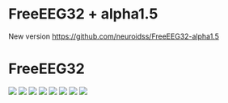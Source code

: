 # FreeEEG32 + alpha1.5
New version https://github.com/neuroidss/FreeEEG32-alpha1.5

# FreeEEG32
![](https://raw.githubusercontent.com/neuroidss/FreeEEG32/master/KiCad/out/pcb/3d/FreeEEG32_alpha_top.png)
![](https://raw.githubusercontent.com/neuroidss/FreeEEG32/master/KiCad/out/pcb/3d/FreeEEG32_alpha_bottom.png)
![](https://raw.githubusercontent.com/neuroidss/FreeEEG32/master/KiCad/out/sch/png/ADC-ADC1.png)
![](https://raw.githubusercontent.com/neuroidss/FreeEEG32/master/KiCad/out/sch/png/FreeEEG32.png)
![](https://raw.githubusercontent.com/neuroidss/FreeEEG32/master/KiCad/out/sch/png/ISO_WIFI_USB-ISO_WIFI_USB.png)
![](https://raw.githubusercontent.com/neuroidss/FreeEEG32/master/Inkscape/FreeEEG32_protocols.png)
![](https://raw.githubusercontent.com/neuroidss/FreeEEG32/master/OpenVibe/compare_alpha_FreeEEG32_all_OpenBCI%202017-02-11%2000:10:11.png)
[![](https://img.youtube.com/vi/YAnbPKo8-hI/0.jpg)](https://www.youtube.com/watch?v=YAnbPKo8-hI)
